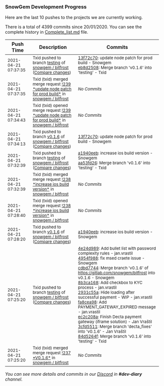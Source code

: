 
### SnowGem Development Progress

Here are the last 10 pushes to the projects we are currently working.

There is a total of 4399 commits since 20/01/2020. You can see the complete history in
 [Complete_list.md](Complete_list.md) file.

| Push Time | Description | Commits |
| --- | --- | --- |
| <sub>2021-04-21 07:37:35</sub> | <sub>Txid pushed to branch [testing](https://gitlab.com/snowgem/bitfrost/commits/testing) of [snowgem / bitfrost](https://gitlab.com/snowgem/bitfrost) ([Compare changes](https://gitlab.com/snowgem/bitfrost/compare/aa53fd2644dc0f33ba73cfe5de9dfaf2761226f2...eb8d2508618ab1302ae8023d71dac312d77e69dc))</sub> | <sub>[13f72c70](https://gitlab.com/snowgem/bitfrost/-/commit/13f72c70ebd86583756459e7d4a1720b887c7326): update node patch for prod build - Snowgem<br>[eb8d2508](https://gitlab.com/snowgem/bitfrost/-/commit/eb8d2508618ab1302ae8023d71dac312d77e69dc): Merge branch 'v0.1.6' into 'testing' - Txid</sub> |
| <sub>2021-04-21 07:37:35</sub> | <sub>Txid (txid) merged merge request [\!239 \*update node patch for prod build\*](https://gitlab.com/snowgem/bitfrost/-/merge_requests/239) in [snowgem / bitfrost](https://gitlab.com/snowgem/bitfrost)</sub> | <sub>_No Commits_</sub> |
| <sub>2021-04-21 07:34:43</sub> | <sub>Txid (txid) opened merge request [\!239 \*update node patch for prod build\*](https://gitlab.com/snowgem/bitfrost/-/merge_requests/239) in [snowgem / bitfrost](https://gitlab.com/snowgem/bitfrost)</sub> | <sub>_No Commits_</sub> |
| <sub>2021-04-21 07:34:13</sub> | <sub>Txid pushed to branch [v0\.1\.6](https://gitlab.com/snowgem/bitfrost/commits/v0.1.6) of [snowgem / bitfrost](https://gitlab.com/snowgem/bitfrost) ([Compare changes](https://gitlab.com/snowgem/bitfrost/compare/a1940eebfa70fb2835556f2d9ef63abb447b7e2b...13f72c70ebd86583756459e7d4a1720b887c7326))</sub> | <sub>[13f72c70](https://gitlab.com/snowgem/bitfrost/-/commit/13f72c70ebd86583756459e7d4a1720b887c7326): update node patch for prod build - Snowgem</sub> |
| <sub>2021-04-21 07:32:39</sub> | <sub>Txid pushed to branch [testing](https://gitlab.com/snowgem/bitfrost/commits/testing) of [snowgem / bitfrost](https://gitlab.com/snowgem/bitfrost) ([Compare changes](https://gitlab.com/snowgem/bitfrost/compare/84d5264fea9b8919905615d1957559d79a7f2b86...aa53fd2644dc0f33ba73cfe5de9dfaf2761226f2))</sub> | <sub>[a1940eeb](https://gitlab.com/snowgem/bitfrost/-/commit/a1940eebfa70fb2835556f2d9ef63abb447b7e2b): increase ios build version - Snowgem<br>[aa53fd26](https://gitlab.com/snowgem/bitfrost/-/commit/aa53fd2644dc0f33ba73cfe5de9dfaf2761226f2): Merge branch 'v0.1.6' into 'testing' - Txid</sub> |
| <sub>2021-04-21 07:32:39</sub> | <sub>Txid (txid) merged merge request [\!238 \*increase ios build version\*](https://gitlab.com/snowgem/bitfrost/-/merge_requests/238) in [snowgem / bitfrost](https://gitlab.com/snowgem/bitfrost)</sub> | <sub>_No Commits_</sub> |
| <sub>2021-04-21 07:28:40</sub> | <sub>Txid (txid) opened merge request [\!238 \*increase ios build version\*](https://gitlab.com/snowgem/bitfrost/-/merge_requests/238) in [snowgem / bitfrost](https://gitlab.com/snowgem/bitfrost)</sub> | <sub>_No Commits_</sub> |
| <sub>2021-04-21 07:28:20</sub> | <sub>Txid pushed to branch [v0\.1\.6](https://gitlab.com/snowgem/bitfrost/commits/v0.1.6) of [snowgem / bitfrost](https://gitlab.com/snowgem/bitfrost) ([Compare changes](https://gitlab.com/snowgem/bitfrost/compare/3cfd5511b605645a01835d56ffef5f0ae3533730...a1940eebfa70fb2835556f2d9ef63abb447b7e2b))</sub> | <sub>[a1940eeb](https://gitlab.com/snowgem/bitfrost/-/commit/a1940eebfa70fb2835556f2d9ef63abb447b7e2b): increase ios build version - Snowgem</sub> |
| <sub>2021-04-21 07:25:20</sub> | <sub>Txid pushed to branch [testing](https://gitlab.com/snowgem/bitfrost/commits/testing) of [snowgem / bitfrost](https://gitlab.com/snowgem/bitfrost) ([Compare changes](https://gitlab.com/snowgem/bitfrost/compare/ed56635c3df0d6adc646b582cb610f87180c2350...84d5264fea9b8919905615d1957559d79a7f2b86))</sub> | <sub>[4e24d989](https://gitlab.com/snowgem/bitfrost/-/commit/4e24d98916f1618139f5a934a0577bc75e218807): Add bullet list with password complexity rules - jan.vrastil<br>[4954f988](https://gitlab.com/snowgem/bitfrost/-/commit/4954f988423e8a3f911feb387644cba302580e2e): fix msed craete issue - Snowgem<br>[cdbd7744](https://gitlab.com/snowgem/bitfrost/-/commit/cdbd77441b6c225ef6c0107ecd794ad5b542114e): Merge branch 'v0.1.6' of https://gitlab.com/snowgem/bitfrost into v0.1.6 - Snowgem<br>[8b3ca168](https://gitlab.com/snowgem/bitfrost/-/commit/8b3ca1688b4a3b28b8f20ffe914d65c979fc9bb9): Add checkbox to KYC process - jan.vrastil<br>[2931c55a](https://gitlab.com/snowgem/bitfrost/-/commit/2931c55af22b0eb1136110c9538cf874c0ff5e6e): Hide loading after successful payment - WIP - jan.vrastil<br>[fa8cea98](https://gitlab.com/snowgem/bitfrost/-/commit/fa8cea9893229a9641effce1845aa84c5eac63d7): Add PAYMENT_GATEWAY_EXPIRED message - jan.vrastil<br>[ec2c208a](https://gitlab.com/snowgem/bitfrost/-/commit/ec2c208a95d5d37c21749e50809e28e421515403): Finish Decta payment gateway (iframe solution) - Jan Vraštil<br>[3cfd5511](https://gitlab.com/snowgem/bitfrost/-/commit/3cfd5511b605645a01835d56ffef5f0ae3533730): Merge branch 'decta_fixes' into 'v0.1.6' - Jan Vraštil<br>[84d5264f](https://gitlab.com/snowgem/bitfrost/-/commit/84d5264fea9b8919905615d1957559d79a7f2b86): Merge branch 'v0.1.6' into 'testing' - Txid</sub> |
| <sub>2021-04-21 07:25:20</sub> | <sub>Txid (txid) merged merge request [\!237 \*V0\.1\.6\*](https://gitlab.com/snowgem/bitfrost/-/merge_requests/237) in [snowgem / bitfrost](https://gitlab.com/snowgem/bitfrost)</sub> | <sub>_No Commits_</sub> |

_You can see more details and commits in our [Discord](https://discord.gg/zumGnbg) in **#dev-diary** channel._
